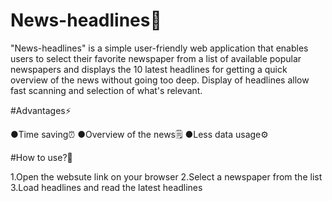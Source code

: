 # News-headlines📰
"News-headlines" is a simple user-friendly web application that enables users to select their favorite newspaper from a list of available popular newspapers and displays the 10 latest headlines for getting a quick overview of the news without going too deep. Display of headlines allow fast scanning and selection of what's relevant.

#Advantages⚡️

●Time saving⏰️
●Overview of the news🗒
●Less data usage⚙️

#How to use?🤔

1.Open the websute link on your browser
2.Select a newspaper from the list
3.Load headlines and read the latest headlines
